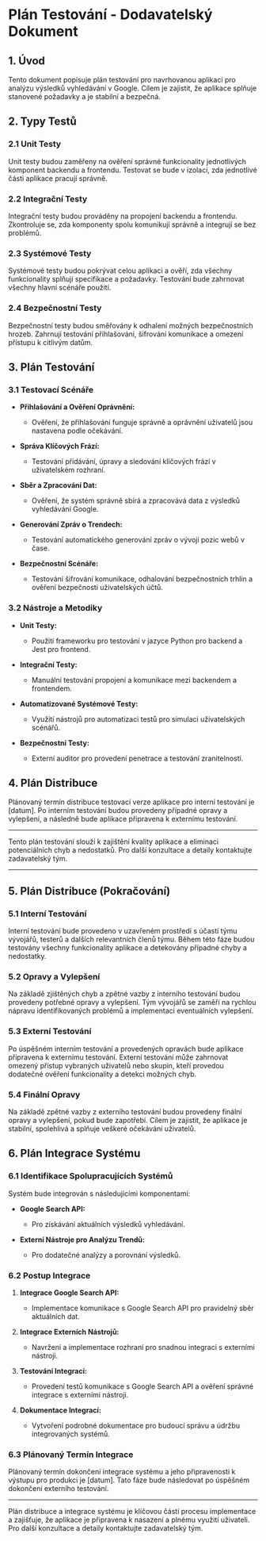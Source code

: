 # Plán Testování - Dodavatelský Dokument

## 1. Úvod

Tento dokument popisuje plán testování pro navrhovanou aplikaci pro analýzu výsledků vyhledávání v Google. Cílem je zajistit, že aplikace splňuje stanovené požadavky a je stabilní a bezpečná.

## 2. Typy Testů

### 2.1 Unit Testy

Unit testy budou zaměřeny na ověření správné funkcionality jednotlivých komponent backendu a frontendu. Testovat se bude v izolaci, zda jednotlivé části aplikace pracují správně.

### 2.2 Integrační Testy

Integrační testy budou prováděny na propojení backendu a frontendu. Zkontroluje se, zda komponenty spolu komunikují správně a integrují se bez problémů.

### 2.3 Systémové Testy

Systémové testy budou pokrývat celou aplikaci a ověří, zda všechny funkcionality splňují specifikace a požadavky. Testování bude zahrnovat všechny hlavní scénáře použití.

### 2.4 Bezpečnostní Testy

Bezpečnostní testy budou směřovány k odhalení možných bezpečnostních hrozeb. Zahrnují testování přihlašování, šifrování komunikace a omezení přístupu k citlivým datům.

## 3. Plán Testování

### 3.1 Testovací Scénáře

- **Přihlašování a Ověření Oprávnění:**
  - Ověření, že přihlašování funguje správně a oprávnění uživatelů jsou nastavena podle očekávání.

- **Správa Klíčových Frází:**
  - Testování přidávání, úpravy a sledování klíčových frází v uživatelském rozhraní.

- **Sběr a Zpracování Dat:**
  - Ověření, že systém správně sbírá a zpracovává data z výsledků vyhledávání Google.

- **Generování Zpráv o Trendech:**
  - Testování automatického generování zpráv o vývoji pozic webů v čase.

- **Bezpečnostní Scénáře:**
  - Testování šifrování komunikace, odhalování bezpečnostních trhlin a ověření bezpečnosti uživatelských účtů.

### 3.2 Nástroje a Metodiky

- **Unit Testy:**
  - Použití frameworku pro testování v jazyce Python pro backend a Jest pro frontend.

- **Integrační Testy:**
  - Manuální testování propojení a komunikace mezi backendem a frontendem.

- **Automatizované Systémové Testy:**
  - Využití nástrojů pro automatizaci testů pro simulaci uživatelských scénářů.

- **Bezpečnostní Testy:**
  - Externí auditor pro provedení penetrace a testování zranitelností.

## 4. Plán Distribuce

Plánovaný termín distribuce testovací verze aplikace pro interní testování je [datum]. Po interním testování budou provedeny případné opravy a vylepšení, a následně bude aplikace připravena k externímu testování.

---

Tento plán testování slouží k zajištění kvality aplikace a eliminaci potenciálních chyb a nedostatků. Pro další konzultace a detaily kontaktujte zadavatelský tým.

---

## 5. Plán Distribuce (Pokračování)

### 5.1 Interní Testování

Interní testování bude provedeno v uzavřeném prostředí s účastí týmu vývojářů, testerů a dalších relevantních členů týmu. Během této fáze budou testovány všechny funkcionality aplikace a detekovány případné chyby a nedostatky.

### 5.2 Opravy a Vylepšení

Na základě zjištěných chyb a zpětné vazby z interního testování budou provedeny potřebné opravy a vylepšení. Tým vývojářů se zaměří na rychlou nápravu identifikovaných problémů a implementaci eventuálních vylepšení.

### 5.3 Externí Testování

Po úspěšném interním testování a provedených opravách bude aplikace připravena k externímu testování. Externí testování může zahrnovat omezený přístup vybraných uživatelů nebo skupin, kteří provedou dodatečné ověření funkcionality a detekci možných chyb.

### 5.4 Finální Opravy

Na základě zpětné vazby z externího testování budou provedeny finální opravy a vylepšení, pokud bude zapotřebí. Cílem je zajistit, že aplikace je stabilní, spolehlivá a splňuje veškeré očekávání uživatelů.

## 6. Plán Integrace Systému

### 6.1 Identifikace Spolupracujících Systémů

Systém bude integrován s následujícími komponentami:

- **Google Search API:**
  - Pro získávání aktuálních výsledků vyhledávání.

- **Externí Nástroje pro Analýzu Trendů:**
  - Pro dodatečné analýzy a porovnání výsledků.

### 6.2 Postup Integrace

1. **Integrace Google Search API:**
   - Implementace komunikace s Google Search API pro pravidelný sběr aktuálních dat.

2. **Integrace Externích Nástrojů:**
   - Navržení a implementace rozhraní pro snadnou integraci s externími nástroji.

3. **Testování Integrací:**
   - Provedení testů komunikace s Google Search API a ověření správné integrace s externími nástroji.

4. **Dokumentace Integrací:**
   - Vytvoření podrobné dokumentace pro budoucí správu a údržbu integrovaných systémů.

### 6.3 Plánovaný Termín Integrace

Plánovaný termín dokončení integrace systému a jeho připravenosti k výstupu pro produkci je [datum]. Tato fáze bude následovat po úspěšném dokončení externího testování.

---

Plán distribuce a integrace systému je klíčovou částí procesu implementace a zajišťuje, že aplikace je připravena k nasazení a plnému využití uživateli. Pro další konzultace a detaily kontaktujte zadavatelský tým.
